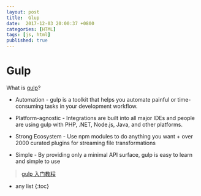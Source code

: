 ```yaml
---
layout: post
title:  Glup
date:  2017-12-03 20:00:37 +0800
categories: [HTML]
tags: [js, html]
published: true
---
```



# Gulp

What is [gulp](https://www.npmjs.com/package/gulp)?

- Automation - gulp is a toolkit that helps you automate painful or time-consuming tasks in your development workflow.

- Platform-agnostic - Integrations are built into all major IDEs and people are using gulp with PHP, .NET, Node.js, Java, and other platforms.

- Strong Ecosystem - Use npm modules to do anything you want + over 2000 curated plugins for streaming file transformations

- Simple - By providing only a minimal API surface, gulp is easy to learn and simple to use



> [gulp 入门教程](https://www.cnblogs.com/2050/p/4198792.html)


* any list
{:toc}
